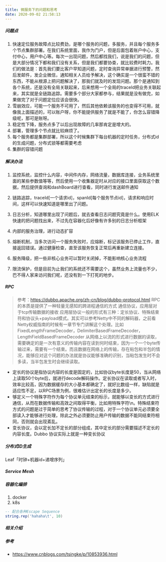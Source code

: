 ```yaml
---
title: 微服务下的问题和思考
date: 2020-09-02 21:58:13
---
```


#####  问题点

1. 快速定位服务故障点比较费劲，是哪个服务的问题，多服务，并且每个服务多个节点集群部署。在我们系统里面，我作为门户，但是后面包着账户中心，支付中心，用户中心等。每次一出现问题，然后都找我们，说是我们的问题，但是大部分情况下都和我们没有关系，但是我们都要协查，就比较费时耗力。我们的做法是：首先我们要比客户早知道问题，定时查询异常单据进行预警，然后发邮件，发企业微信，通知相关人员给予解决，这个确实是一个很蛮不错的东西，不能从根源上把问题解决了，那我们就及时的发现问题。那个是通知到各个系统，还是没有全局关联起来，后来想用一个全局的traceId把业务关联起来，其实就是全链路追踪。需要多个部分大家都参与，结果就是没有做完，如果做完了对于问题定位应该会很快。
2. 雪崩效应，可能一个服务不可用了，然后其他依赖该服务的也变得不可用，就像我上面描述的，可以账户呀，你不能提供服务了就是不能了，你怎么容错降级呢，那可是账呀。
3. 稳定性下降，服务点多了以后出现故障的几率那肯定是增大的。
4. 部署，管理多个节点就比较麻烦了。
5. 每个服务都是集群部署，所以这个时候集群下每台机器的定时任务，分布式id的生成问题，分布式锁等都需要考虑
6. 集群的容错问题

##### 解决办法
1. 监控系统，监控什么内容，中间件内存，网络流量，数据库连接，业务系统里面的某些参数值等等，然后使用一个收集器定时从对应的接口里面获取这个数据，然后提供查询和dashBoard进行查看，同时进行发送邮件通知

2. 链路追踪，traceId[一个请求id]，spanId[每个服务节点id]，请求和响应时间，这样可以快速知道是哪里出了问题。

3. 日志分析，知道哪里出现了问题后，就去查看日志问题究竟是什么。使用ELK快速的把问题找出来，不过先在容器化后好像有许多别的日志分析框架

4. 内部的服务治理，进行动态扩容

5. 熔断机制，当多次访问一个服务失败时，应熔断，标记该服务已停止工作，直接返回错误。通过健康检查，直至该服务恢复正常后再重新建立连接。

6. 服务降级，把一些非核心业务可以暂时关闭掉，不能影响核心业务流程

7. 限流保护，但是目前为止我们的系统还不需要这个，虽然业务上流量也不少，巴不得人家来访问我们呢，还没有到一下打死的地步。

   

##### RPC
> 参考：https://dubbo.apache.org/zh-cn/blog/dubbo-protocol.html
> RPC的本质是提供了一种轻量无感知的跨进程通信的方式
> 通信协议，应用层对于tcp传输数据的接收
> 应用层协议一般的形式有三种：定长协议、特殊结束符和协议头+payload模式。其实可以参考Netty中不同的解码器，之前看Netty权威指南的时候有一章节专门讲解这个处理。比如FixedLengthFrameDecoder，DelimiterBasedFrameDecoder，LengthFieldBasedFrameDecoder
从网络上以流的形式进行数据的读取，需要确定的是一次有意义的传输内容在读到何时结束，因为一个一个byte传输过来，需要有一个结束。而且数据在网络上的传输，存在粘包和半包的情况，能够应对这个问题的办法就是协议能够准确的识别，当粘包发生时不会多读，当半包发生时会继续读取。

- 定长的协议是指协议内容的长度是固定的，比如协议byte长度是50，当从网络上读取50个byte后，就进行decode解码操作。定长协议在读取或者写入时，效率比较高，因为数据缓存的大小基本都确定了，就好比数组一样，缺陷就是适应性不足，以RPC场景为例，很难估计出定长的长度是多少。
- 够定义一个特殊字符作为每个协议单元结束的标示，就能够以变长的方式进行通信，从而在数据传输和高效之间取得平衡，比如用特殊字符\n。特殊结束符方式的问题是过于简单的思考了协议传输的过程，对于一个协议单元必须要全部读入才能够进行处理，除此之外必须要防止用户传输的数据不能同结束符相同，否则就会出现紊乱。
- 变长协议，会以定长加不定长的部分组成，其中定长的部分需要描述不定长的内容长度。Dubbo 协议实际上就是一种变长协议


##### 分布式ID生成
Leaf「时钟+机器id+递增序列」


##### Service Mesh



##### 容器化编排 
1. docker
2. k8s







```lua
-- 配合各种Escape Sequence
string.rep('hahaha\t', 10)
```
##### 相关介绍





##### 参考
- https://www.cnblogs.com/tsingke/p/10853936.html


